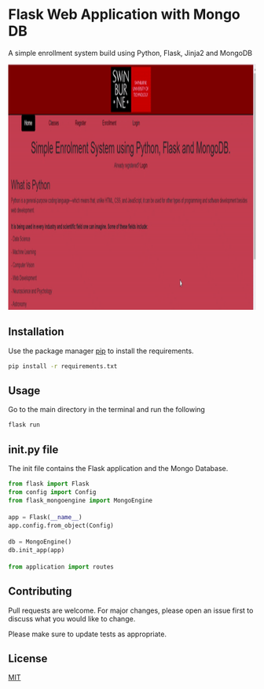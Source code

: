 # Flask Web Application with Mongo DB

A simple enrollment system build using Python, Flask, Jinja2 and MongoDB

<p align="center">
  <img src="https://github.com/haxamxam/Flask_WebApplication_MongoDB/blob/main/flask_website.gif" width="800" height = "500" alt="accessibility text">
</p>


## Installation

Use the package manager [pip](https://pip.pypa.io/en/stable/) to install the requirements.

```bash
pip install -r requirements.txt
```

## Usage

Go to the main directory in the terminal and run the following

```python
flask run
```

## init.py file

The init file contains the Flask application and the Mongo Database.


```python
from flask import Flask
from config import Config
from flask_mongoengine import MongoEngine

app = Flask(__name__)
app.config.from_object(Config)

db = MongoEngine()
db.init_app(app)

from application import routes

```


## Contributing
Pull requests are welcome. For major changes, please open an issue first to discuss what you would like to change.

Please make sure to update tests as appropriate.

## License
[MIT](https://choosealicense.com/licenses/mit/)
